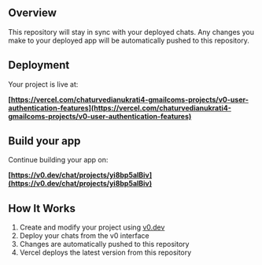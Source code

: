 ## Overview

This repository will stay in sync with your deployed chats.
Any changes you make to your deployed app will be automatically pushed to this repository.

## Deployment

Your project is live at:

**[https://vercel.com/chaturvedianukrati4-gmailcoms-projects/v0-user-authentication-features](https://vercel.com/chaturvedianukrati4-gmailcoms-projects/v0-user-authentication-features)**

## Build your app

Continue building your app on:

**[https://v0.dev/chat/projects/yi8bp5alBiv](https://v0.dev/chat/projects/yi8bp5alBiv)**

## How It Works

1. Create and modify your project using [v0.dev](https://v0.dev)
2. Deploy your chats from the v0 interface
3. Changes are automatically pushed to this repository
4. Vercel deploys the latest version from this repository
